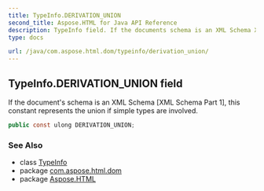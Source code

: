 ```yaml
---
title: TypeInfo.DERIVATION_UNION
second_title: Aspose.HTML for Java API Reference
description: TypeInfo field. If the documents schema is an XML Schema XML Schema Part 1 this constant represents the union if simple types are involved
type: docs

url: /java/com.aspose.html.dom/typeinfo/derivation_union/
---
```

## TypeInfo.DERIVATION_UNION field

If the document's schema is an XML Schema [XML Schema Part 1], this constant represents the union if simple types are involved.

```java
public const ulong DERIVATION_UNION;
```

### See Also

* class [TypeInfo](../)
* package [com.aspose.html.dom](../../../com.aspose.html.dom/)
* package [Aspose.HTML](../../../)
